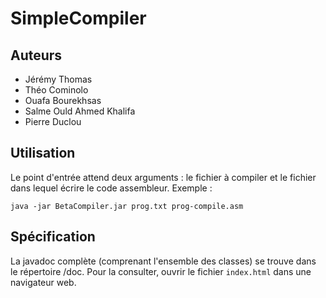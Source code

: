 # SimpleCompiler
## Auteurs
- Jérémy Thomas
- Théo Cominolo
- Ouafa Bourekhsas
- Salme Ould Ahmed Khalifa
- Pierre Duclou

## Utilisation 
Le point d'entrée attend deux arguments : le fichier à compiler et 
le fichier dans lequel écrire le code assembleur. Exemple :
```
java -jar BetaCompiler.jar prog.txt prog-compile.asm
```

## Spécification
La javadoc complète  (comprenant l'ensemble des classes) se trouve 
dans le répertoire /doc. Pour la consulter, ouvrir le fichier 
`index.html` dans une navigateur web. 
